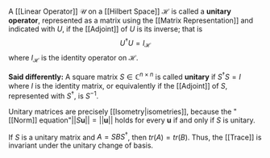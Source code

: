 A [[Linear Operator]] $\mathcal{U}$ on a [[Hilbert Space]] $\mathcal{H}$ is called a **unitary operator**, represented as a matrix using the [[Matrix Representation]] and indicated with $U$, if the [[Adjoint]] of $U$ is its inverse; that is $$U^\dagger U = I_\mathcal{H}$$where $I_\mathcal{H}$ is the identity operator on $\mathcal{H}$. 

**Said differently:**
A square matrix $S \in \mathbb{C}^{n\times n}$ is called **unitary** if $S^\dagger S = I$ where $I$ is the identity matrix, or equivalently if the [[Adjoint]] of $S$, represented with $S^\dagger$, is $S^{-1}$. 

Unitary matrices are precisely [[Isometry|isometries]], because the "[[Norm]] equation"$||S\mathbf{u}|| = ||\mathbf{u}||$ holds for every $\mathbf{u}$ if and only if $S$ is unitary.

If $S$ is a unitary matrix and $A = SBS^\dagger$, then $tr(A) = tr(B)$. Thus, the [[Trace]] is invariant under the unitary change of basis.



